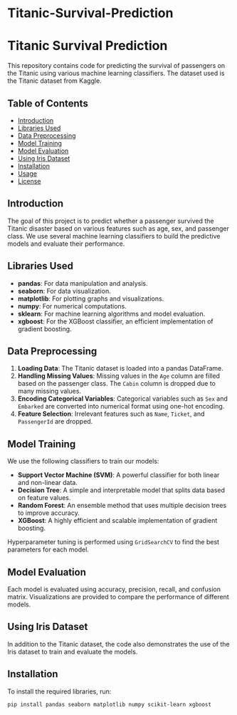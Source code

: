 # Titanic-Survival-Prediction

# Titanic Survival Prediction

This repository contains code for predicting the survival of passengers on the Titanic using various machine learning classifiers. The dataset used is the Titanic dataset from Kaggle.

## Table of Contents
- [Introduction](#introduction)
- [Libraries Used](#libraries-used)
- [Data Preprocessing](#data-preprocessing)
- [Model Training](#model-training)
- [Model Evaluation](#model-evaluation)
- [Using Iris Dataset](#using-iris-dataset)
- [Installation](#installation)
- [Usage](#usage)
- [License](#license)

## Introduction
The goal of this project is to predict whether a passenger survived the Titanic disaster based on various features such as age, sex, and passenger class. We use several machine learning classifiers to build the predictive models and evaluate their performance.

## Libraries Used
- **pandas**: For data manipulation and analysis.
- **seaborn**: For data visualization.
- **matplotlib**: For plotting graphs and visualizations.
- **numpy**: For numerical computations.
- **sklearn**: For machine learning algorithms and model evaluation.
- **xgboost**: For the XGBoost classifier, an efficient implementation of gradient boosting.

## Data Preprocessing
1. **Loading Data**: The Titanic dataset is loaded into a pandas DataFrame.
2. **Handling Missing Values**: Missing values in the `Age` column are filled based on the passenger class. The `Cabin` column is dropped due to many missing values.
3. **Encoding Categorical Variables**: Categorical variables such as `Sex` and `Embarked` are converted into numerical format using one-hot encoding.
4. **Feature Selection**: Irrelevant features such as `Name`, `Ticket`, and `PassengerId` are dropped.

## Model Training
We use the following classifiers to train our models:
- **Support Vector Machine (SVM)**: A powerful classifier for both linear and non-linear data.
- **Decision Tree**: A simple and interpretable model that splits data based on feature values.
- **Random Forest**: An ensemble method that uses multiple decision trees to improve accuracy.
- **XGBoost**: A highly efficient and scalable implementation of gradient boosting.

Hyperparameter tuning is performed using `GridSearchCV` to find the best parameters for each model.

## Model Evaluation
Each model is evaluated using accuracy, precision, recall, and confusion matrix. Visualizations are provided to compare the performance of different models.

## Using Iris Dataset
In addition to the Titanic dataset, the code also demonstrates the use of the Iris dataset to train and evaluate the models.

## Installation
To install the required libraries, run:
```bash
pip install pandas seaborn matplotlib numpy scikit-learn xgboost
